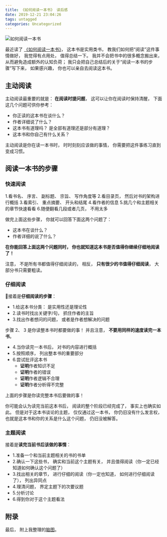 ```yaml
---
title: 《如何阅读一本书》 读后感
date: 2019-12-21 23:04:26
tags: untagged
categories: Uncategorized
---
```


![如何阅读一本书](./s1670978.jpg)

最近读了 [《如何阅读一本书》](https://book.douban.com/subject/1013208/)， 这本书是实用类书， 教我们如何把“阅读”这件事情做好， 我觉得有点用处， 值得总结一下。 我并不会把书中的很多概念搬出来， 从而避免造成额外的认知负荷； 我只会把自己总结后的关于“阅读一本书的步骤”写下来， 如果感兴趣， 你也可以亲自去阅读这本书。

## 主动阅读

主动阅读最重要的就是： **在阅读时提问题**， 这可以让你在阅读时保持清醒， 下面这几个问题可供你参考：

- 你正读的这本书在谈什么？
- 作者详细说了什么？
- 这本书有道理吗？ 是全部有道理还是部分有道理？
- 这本书和你自己有什么关系？

主动阅读是你在读一本书时， 时时刻刻应该做的事情， 你需要把这件事练习直到变成习惯。

## 阅读一本书的步骤

### 快速阅读

1.看书名、 序言、 副标题、 宗旨、 写作角度等
2.看目录页， 然后对书的架构进行概括
3.看索引、 重点摘要、 开头和结尾
4.看作者的信息
5.挑几个和主题相关的章节快速看看
6.随便翻看几段或者几页， 不用太多

做完上面这些步骤， 你就可以回答下面这两个问题了：

- 这本书在谈什么？
- 作者详细的说了什么？

**在你能回答上面这两个问题同时， 你也就知道这本书是否值得你继续仔细地阅读了！**

注意， 不是所有书都值得仔细阅读的， 相反， **只有很少的书值得仔细阅读**， 大部分书只需要粗读。

### 仔细阅读

接着是**仔细阅读的步骤**：

- 1.给这本书分类： 是实用性还是理论性
- 2.读书时找出关键字/句， 抓住作者的主旨
- 3.找出作者想问的问题， 或者是作者想解决的问题

步骤 2、 3 是你读整本书时都要做的事！ 并且注意， **不要用同样的速度读完一本书**。

- 4.当你读完一本书后， 对书的内容进行概括
- 5.按照顺序， 列出整本书的重要部分
- 6.尝试批评这本书
  - **证明**作者知识不足
  - **证明**作者的错误
  - **证明**作者逻辑不合理
  - **证明**作者分析得不完整

上面的步骤是你读完整本书后要做的事！

你可能会认为读完当前这本书后， 阅读的整个阶段已经完成了， 事实上也确实如此。 但是对于这本书谈论的主题， 仅仅通过这一本书， 你仍旧没有什么发言权， 也就是这本书和你的关系是什么这个问题， 仍旧没被解答。

### 主题阅读

接着是**读完当前书后该做的事情**：

- 1.准备一个和当前主题相关的书的书单
- 2.确认一下这些书， 确实和当前这个主题有关， 并且值得阅读（你一定已经知道如何确认这个问题了）
- 3.找出相关的章节， 进行仔细的阅读（你一定也知道， 如何进行仔细阅读了）， 列出异同点
- 4.理清问题， 界定主题下的次要议题
- 5.分析讨论
- 6.得到你对于这个主题看法

## 附录

最后， 附上我整理的[脑图](http://naotu.baidu.com/file/ec920cec143632be968b8aaa72fa55cd?token=8a81edbcdde8b9c5)。

